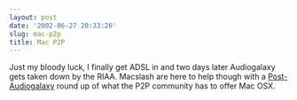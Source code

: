 ```yaml
---
layout: post
date: '2002-06-27 20:33:26'
slug: mac-p2p
title: Mac P2P
---
```


Just my bloody luck, I finally get ADSL in and two days later Audiogalaxy gets taken down by the RIAA. Macslash are here to help though with a [Post-Audiogalaxy](http://www.macslash.org/AskMacSlash/02/06/19/1757253.shtml) round up of what the P2P community has to offer Mac OSX.